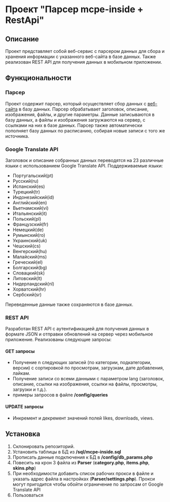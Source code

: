 # Проект "Парсер mcpe-inside + RestApi"

## Описание
Проект представляет собой веб-сервис с парсером данных для сбора и хранения информации с указанного веб-сайта в базе данных. 
Также реализован REST API для получения данных в мобильном приложении.

## Функциональности

### Парсер
Проект содержит парсер, который осуществляет сбор данных с [веб-сайта](https://mcpe-inside.ru) в базу данных. 
Парсер обрабатывает заголовок, описание, изображения, файлы, и другие параметры. 
Данные записываются в базу данных, а файлы и изображения загружаются на сервер, с ссылками на них в базе данных. 
Парсер также автоматически пополняет базу данных по расписанию, собирая новые записи с того же источника.

### Google Translate API
Заголовок и описание собранных данных переводятся на 23 различные языки с использованием Google Translate API. 
Поддерживаемые языки: 
- Португальский(pt)
- Русский(ru)
- Испанский(es)
- Турецкий(tr)
- Индонезийский(id)
- Английский(en)
- Вьетнамский(vi)
- Итальянский(it)
- Польский(pl)
- Французский(fr)
- Немецкий(de)
- Румынский(ro)
- Украинский(uk)
- Чешский(cs)
- Венгерский(hu)
- Малайский(ms)
- Греческий(el)
- Болгарский(bg)
- Словацкий(sk)
- Литовский(lt)
- Нидерландский(nl)
- Хорватский(hr)
- Сербский(sr)
  
Переведенные данные также сохраняются в базе данных.



### REST API
Разработан REST API с аутентификацией для получения данных в формате JSON и отправки обновлений на сервер через мобильное приложение. 
Реализованы следующие запросы:

#### GET запросы
- Получение n следующих записей (по категории, подкатегории, версии) с сортировкой по просмотрам, загрузкам, дате добавления, лайкам.
- Получение записи со всеми данными с параметром lang (заголовок, описание, ссылки на изображения, ссылки на файлы, просмотры, загрузки и т.д.).
- примеры запросов в файле **/config/queries**

#### UPDATE запросы
- Инкремент и декремент значений полей likes, downloads, views.


## Установка
1. Склонировать репозиторий.
2. Установить таблицы в БД из **/sql/mcpe-inside.sql**
3. Прописать данные подключения к БД в **/config/db_params.php**
4. Повесить на крон 3 файла из **Parser** (**category.php**, **items.php**, **skins.php**)
5. При необходимости добавить список рабочих прокси в файле и указать адрес файла в настройках (**Parser/settings.php**). Прокси могут пригодится чтобы обойти ограничение по запросам от Google Translate API
6. Пользоваться
